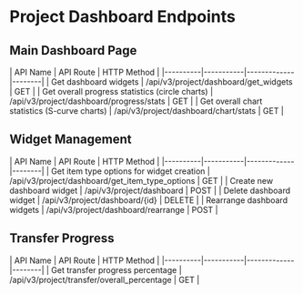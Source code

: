 # Project Dashboard Endpoints

## Main Dashboard Page

| API Name | API Route | HTTP Method |
|----------|-----------|-------------|--------|
| Get dashboard widgets | /api/v3/project/dashboard/get_widgets | GET |
| Get overall progress statistics (circle charts) | /api/v3/project/dashboard/progress/stats | GET |
| Get overall chart statistics (S-curve charts) | /api/v3/project/dashboard/chart/stats | GET |

## Widget Management

| API Name | API Route | HTTP Method |
|----------|-----------|-------------|--------|
| Get item type options for widget creation | /api/v3/project/dashboard/get_item_type_options | GET |
| Create new dashboard widget | /api/v3/project/dashboard | POST |
| Delete dashboard widget | /api/v3/project/dashboard/{id} | DELETE |
| Rearrange dashboard widgets | /api/v3/project/dashboard/rearrange | POST |

## Transfer Progress

| API Name | API Route | HTTP Method |
|----------|-----------|-------------|--------|
| Get transfer progress percentage | /api/v3/project/transfer/overall_percentage | GET |
